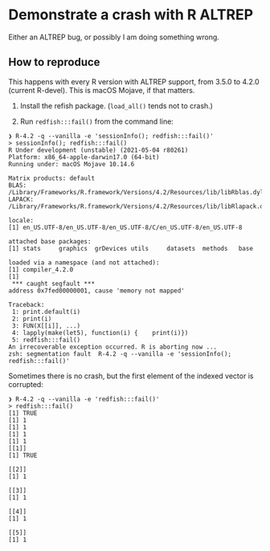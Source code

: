 
# Demonstrate a crash with R ALTREP

Either an ALTREP bug, or possibly I am doing something wrong.

## How to reproduce

This happens with every R version with ALTREP support, from 3.5.0 to
4.2.0 (current R-devel). This is macOS Mojave, if that matters.

1. Install the refish package. (`load_all()` tends not to crash.)

2. Run `redfish:::fail()` from the command line:

```
❯ R-4.2 -q --vanilla -e 'sessionInfo(); redfish:::fail()'
> sessionInfo(); redfish:::fail()
R Under development (unstable) (2021-05-04 r80261)
Platform: x86_64-apple-darwin17.0 (64-bit)
Running under: macOS Mojave 10.14.6

Matrix products: default
BLAS:   /Library/Frameworks/R.framework/Versions/4.2/Resources/lib/libRblas.dylib
LAPACK: /Library/Frameworks/R.framework/Versions/4.2/Resources/lib/libRlapack.dylib

locale:
[1] en_US.UTF-8/en_US.UTF-8/en_US.UTF-8/C/en_US.UTF-8/en_US.UTF-8

attached base packages:
[1] stats     graphics  grDevices utils     datasets  methods   base

loaded via a namespace (and not attached):
[1] compiler_4.2.0
[1]
 *** caught segfault ***
address 0x7fed00000001, cause 'memory not mapped'

Traceback:
 1: print.default(i)
 2: print(i)
 3: FUN(X[[i]], ...)
 4: lapply(make(let5), function(i) {    print(i)})
 5: redfish:::fail()
An irrecoverable exception occurred. R is aborting now ...
zsh: segmentation fault  R-4.2 -q --vanilla -e 'sessionInfo(); redfish:::fail()'
```

Sometimes there is no crash, but the first element of the indexed vector
is corrupted:

```
❯ R-4.2 -q --vanilla -e 'redfish:::fail()'
> redfish:::fail()
[1] TRUE
[1] 1
[1] 1
[1] 1
[1] 1
[[1]]
[1] TRUE

[[2]]
[1] 1

[[3]]
[1] 1

[[4]]
[1] 1

[[5]]
[1] 1
```

